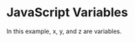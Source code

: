 
<html>
<body>
<h1>JavaScript Variables</h1>
<p>In this example, x, y, and z are variables.</p>
<p id="demo"></p>
<script>
var x = 5;
var y = 6;
var z = 3;
var v=x+y+z
document.getElementById("demo").innerHTML =
"The value of v is: " + v;
</script>
</body>
</html>
